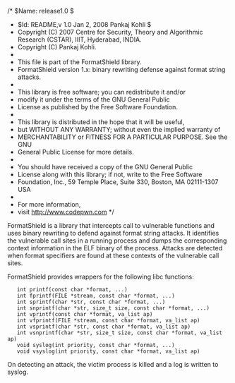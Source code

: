 /* $Name: release1.0 $
 * $Id: README,v 1.0 Jan 2, 2008 Pankaj Kohli $
 * Copyright (C) 2007 Centre for Security, Theory and Algorithmic Research (CSTAR), IIIT, Hyderabad, INDIA.
 * Copyright (C) Pankaj Kohli.
 *
 * This file is part of the FormatShield library.
 * FormatShield version 1.x: binary rewriting defense against format string attacks.
 *
 * This library is free software; you can redistribute it and/or
 * modify it under the terms of the GNU General Public
 * License as published by the Free Software Foundation.
 *
 * This library is distributed in the hope that it will be useful,
 * but WITHOUT ANY WARRANTY; without even the implied warranty of
 * MERCHANTABILITY or FITNESS FOR A PARTICULAR PURPOSE.  See the GNU
 * General Public License for more details.
 *
 * You should have received a copy of the GNU General Public
 * License along with this library; if not, write to the Free Software
 * Foundation, Inc., 59 Temple Place, Suite 330, Boston, MA  02111-1307  USA
 *
 * For more information, 
 * visit http://www.codepwn.com
 */

FormatShield is a library that intercepts call to vulnerable functions and uses binary
rewriting to defend against format string attacks. It identifies the vulnerable call sites
 in a running process and dumps the corresponding context information in the ELF 
 binary of the process. Attacks are detected when format specifiers are found at 
 these contexts of the vulnerable call sites.

FormatShield provides wrappers for the following libc functions:

       int printf(const char *format, ...)
       int fprintf(FILE *stream, const char *format, ...)
       int sprintf(char *str, const char *format, ...)
       int snprintf(char *str, size_t size, const char *format, ...)
       int vprintf(const char *format, va_list ap)
       int vfprintf(FILE *stream, const char *format, va_list ap)
       int vsprintf(char *str, const char *format, va_list ap)
       int vsnprintf(char *str, size_t size, const char *format, va_list ap)
       void syslog(int priority, const char *format, ...)
       void vsyslog(int priority, const char *format, va_list ap)


On detecting an attack, the victim process is killed and a log is written to syslog.


